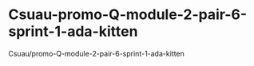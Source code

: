 # Csuau-promo-Q-module-2-pair-6-sprint-1-ada-kitten
Csuau/promo-Q-module-2-pair-6-sprint-1-ada-kitten
